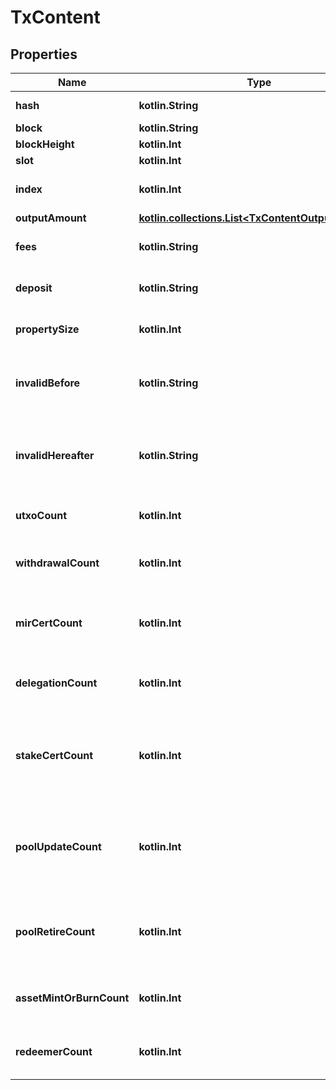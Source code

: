 
# TxContent

## Properties
Name | Type | Description | Notes
------------ | ------------- | ------------- | -------------
**hash** | **kotlin.String** | Transaction hash | 
**block** | **kotlin.String** | Block hash | 
**blockHeight** | **kotlin.Int** | Block number | 
**slot** | **kotlin.Int** | Slot number | 
**index** | **kotlin.Int** | Transaction index within the block | 
**outputAmount** | [**kotlin.collections.List&lt;TxContentOutputAmount&gt;**](TxContentOutputAmount.md) |  | 
**fees** | **kotlin.String** | Fees of the transaction in Lovelaces | 
**deposit** | **kotlin.String** | Deposit within the transaction in Lovelaces | 
**propertySize** | **kotlin.Int** | Size of the transaction in Bytes | 
**invalidBefore** | **kotlin.String** | Left (included) endpoint of the timelock validity intervals | 
**invalidHereafter** | **kotlin.String** | Right (excluded) endpoint of the timelock validity intervals | 
**utxoCount** | **kotlin.Int** | Count of UTXOs within the transaction | 
**withdrawalCount** | **kotlin.Int** | Count of the withdrawals within the transaction | 
**mirCertCount** | **kotlin.Int** | Count of the MIR certificates within the transaction | 
**delegationCount** | **kotlin.Int** | Count of the delegations within the transaction | 
**stakeCertCount** | **kotlin.Int** | Count of the stake keys (de)registration and delegation certificates within the transaction | 
**poolUpdateCount** | **kotlin.Int** | Count of the stake pool registration and update certificates within the transaction | 
**poolRetireCount** | **kotlin.Int** | Count of the stake pool retirement certificates within the transaction | 
**assetMintOrBurnCount** | **kotlin.Int** | Count of asset mints and burns within the transaction | 
**redeemerCount** | **kotlin.Int** | Count of redeemers within the transaction | 



